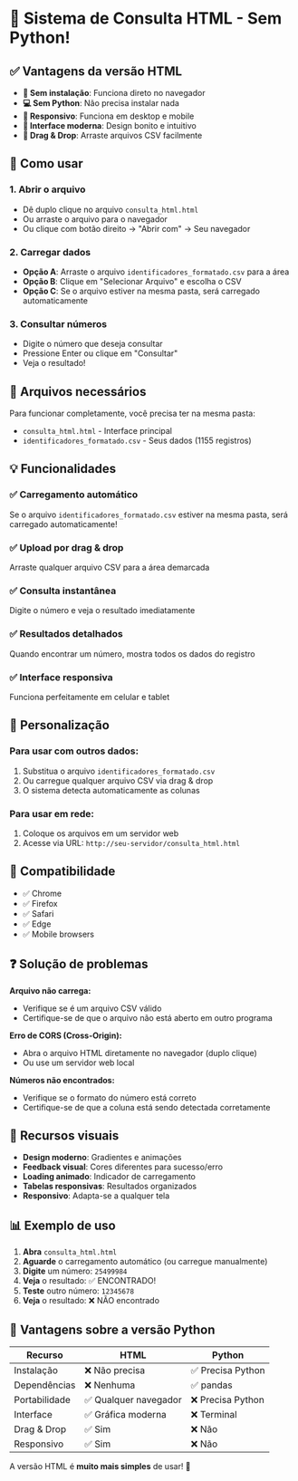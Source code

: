 # 🎯 Sistema de Consulta HTML - Sem Python!

## ✅ Vantagens da versão HTML

- **🚀 Sem instalação**: Funciona direto no navegador
- **💻 Sem Python**: Não precisa instalar nada
- **📱 Responsivo**: Funciona em desktop e mobile
- **🎨 Interface moderna**: Design bonito e intuitivo
- **📁 Drag & Drop**: Arraste arquivos CSV facilmente

## 🚀 Como usar

### 1. Abrir o arquivo
- Dê duplo clique no arquivo `consulta_html.html`
- Ou arraste o arquivo para o navegador
- Ou clique com botão direito → "Abrir com" → Seu navegador

### 2. Carregar dados
- **Opção A**: Arraste o arquivo `identificadores_formatado.csv` para a área
- **Opção B**: Clique em "Selecionar Arquivo" e escolha o CSV
- **Opção C**: Se o arquivo estiver na mesma pasta, será carregado automaticamente

### 3. Consultar números
- Digite o número que deseja consultar
- Pressione Enter ou clique em "Consultar"
- Veja o resultado!

## 📁 Arquivos necessários

Para funcionar completamente, você precisa ter na mesma pasta:
- `consulta_html.html` - Interface principal
- `identificadores_formatado.csv` - Seus dados (1155 registros)

## 💡 Funcionalidades

### ✅ Carregamento automático
Se o arquivo `identificadores_formatado.csv` estiver na mesma pasta, será carregado automaticamente!

### ✅ Upload por drag & drop
Arraste qualquer arquivo CSV para a área demarcada

### ✅ Consulta instantânea
Digite o número e veja o resultado imediatamente

### ✅ Resultados detalhados
Quando encontrar um número, mostra todos os dados do registro

### ✅ Interface responsiva
Funciona perfeitamente em celular e tablet

## 🔧 Personalização

### Para usar com outros dados:
1. Substitua o arquivo `identificadores_formatado.csv`
2. Ou carregue qualquer arquivo CSV via drag & drop
3. O sistema detecta automaticamente as colunas

### Para usar em rede:
1. Coloque os arquivos em um servidor web
2. Acesse via URL: `http://seu-servidor/consulta_html.html`

## 📱 Compatibilidade

- ✅ Chrome
- ✅ Firefox
- ✅ Safari
- ✅ Edge
- ✅ Mobile browsers

## ❓ Solução de problemas

**Arquivo não carrega:**
- Verifique se é um arquivo CSV válido
- Certifique-se de que o arquivo não está aberto em outro programa

**Erro de CORS (Cross-Origin):**
- Abra o arquivo HTML diretamente no navegador (duplo clique)
- Ou use um servidor web local

**Números não encontrados:**
- Verifique se o formato do número está correto
- Certifique-se de que a coluna está sendo detectada corretamente

## 🎨 Recursos visuais

- **Design moderno**: Gradientes e animações
- **Feedback visual**: Cores diferentes para sucesso/erro
- **Loading animado**: Indicador de carregamento
- **Tabelas responsivas**: Resultados organizados
- **Responsivo**: Adapta-se a qualquer tela

## 📊 Exemplo de uso

1. **Abra** `consulta_html.html`
2. **Aguarde** o carregamento automático (ou carregue manualmente)
3. **Digite** um número: `25499984`
4. **Veja** o resultado: ✅ ENCONTRADO!
5. **Teste** outro número: `12345678`
6. **Veja** o resultado: ❌ NÃO encontrado

## 🚀 Vantagens sobre a versão Python

| Recurso | HTML | Python |
|---------|------|--------|
| Instalação | ❌ Não precisa | ✅ Precisa Python |
| Dependências | ❌ Nenhuma | ✅ pandas |
| Portabilidade | ✅ Qualquer navegador | ❌ Precisa Python |
| Interface | ✅ Gráfica moderna | ❌ Terminal |
| Drag & Drop | ✅ Sim | ❌ Não |
| Responsivo | ✅ Sim | ❌ Não |

A versão HTML é **muito mais simples** de usar! 🎉 